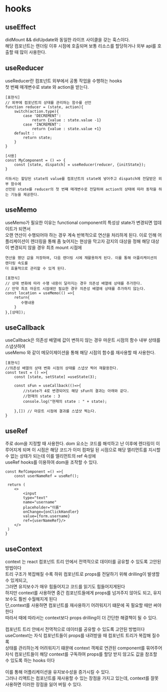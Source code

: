 # hooks

## useEffect
<p>
    didMount && didUpdate와 동일한 라이프 사이클을 갖는 훅스이다. </br>
    해당 컴포넌트는 렌더링 이후 시점에 호출되며 보통 리소스를 할당하거나
    외부 api를 호출할 때 많이 사용한다.
</p>

## useReducer
<p>
    useReducer란 컴포넌트 외부에서 공통 작업을 수행하는 hooks <br/>
    첫 번째 매개변수로 state 와 action을 받는다.

    [표현식]
    // 외부에 컴포넌트의 상태를 관리하는 함수를 선언
    function reducer = (state, action){
        switch(action.type){
            case 'DECREMENT':
                return {value : state.value -1}
            case 'INCREMENT':
                return {value : state.value +1}
        default : 
            return state;
        }
    }

    [사용]
    const MyComponent = () => {
        const [state, dispatch] = useReducer(reducer, {initState});
    }

    리듀서는 할당된 state의 value를 컴포넌트의 state에 넣어주고 dispatch에 전달받은 외부 함수에 
    선언된 state를 reducer의 첫 번쨰 매개변수로 전달하여 action의 상태에 따라 동작을 하는 기능을 제공한다.
</p>

## useMemo
<p>
    useMemo가 필요한 이유는 functional component의 특성상 state가 변경되면 업데이트가 되면서 <br/>
    오랜 연산이 수행되어야 하는 경우 계속 반복적으로 연산을 처리하게 된다. 이로 인해 어플리케이션이
    렌더링을 통해 좀 늦어지는 현상을 막고자 감지의 대상을 정해 해당 대상이 변경되지 않을 경우 최초 mount 시점에

    연산을 했던 값을 저장하여, 다음 렌더링 시에 재활용하게 된다. 이를 통해 어플리케이션의 렌더링 속도를 
    더 효율적으로 관리할 수 있게 된다.

    [표현식]
    // 상태 변화에 따라 수행 내용이 달라지는 경우 의존성 배열에 상태를 추가한다.
    // 만약 최초 마운트 시점에만 필요한 경우 의존성 배열에 상태를 추가하지 않는다.
    const location = useMemo(() =>{
        return{
           수행내용
        }
    },[상태]);
</p>

## useCallback
<p>
    useCallback은 의존성 배열에 값이 변하지 않는 경우 마운트 시점의 함수 내부 상태를 스냅샷하여 <br/>
    useMemo 와 같이 메모이제이션을 통해 해당 시점의 함수를 재사용할 때 사용한다. <br/>

    [표현식]
    //의존성 배열의 상태 변화 시점의 상태를 스냅샷 찍어 재활용한다.
    const test = () =>{
        const [state, setState] =useState(3);

        const sFun = useCallback(()=>{
            //state가 4로 변경되어도 해당 sFun의 결과는 아래와 같다.
            //현재의 state : 3
            console.log("현재의 state : " + state);

        },[]) // 마운트 시점에 결과를 스냅샷 찍는다.
    }
</p>

## useRef
<p>
    주로 dom을 지정할 때 사용한다. 
    dom 요소는 코드를 해석하고 난 이후에 렌더링이 이루어지게 되며 이 시점은 해당 코드가
    이미 컴파일 된 시점으로 해당 엘리먼트를 지시할 수 없는 상태가 되는데 이를 엘리먼트의 ref 속성에 <br/>
    useRef hooks를 이용하여 dom을 조작할 수 있다.

    const RefComponent =() =>{
        const userNameRef = useRef();
    
     return (
        <>
            <input 
            type="text" 
            name="username" 
            placeholder="이름" 
            onChange={onClickHandler}
            value={form.username} 
            ref={userNameRef}/>
        </>
     )
    }
</p>


## useContext
<p>
    context 는 react 컴포넌트 트리 안에서 전역적으로 데이터를 공유할 수 있도록 고안된 방법이다<br/>
    트리 구조가 복잡해질 수록 하위 컴포넌트로 props를 전달하기 위해 drilling이 발생할 수 있게되고,<br/>
    그러면 유지보수가 매우 힘들어지고 코드를 읽기도 힘들어지게된다<br/>
    하지만 context를 사용하면 중간 컴포넌트들에게 props를 넘겨주지 않아도 되고, 유지보수도 훨씬 수월해지게 된다<br/>
    단,context를 사용하면 컴포넌트를 재사용하기 어려워지기 떄문에 꼭 필요할 때만 써야한다<br/>
    따라서 때에 따라서는 context보다 props drilling이 더 간단한 해결책이 될 수 있다.<br/>
<br/>
    컴포넌트 트리 안에서 전역적으로 데이터를 공유할 수 있도록 고안된 방법이다 <br/>
    useContext는 자식 컴포넌트들이 props를 내려받을 때 컴포넌트 트리가 복잡해 질수록<br/>
    상태를 관리하는게 어려워지기 떄문에 context 객체로 연관된 component를 묶어주어<br/>
    자식 컴포넌트들이 해당 context를 구독하여 props를 할당 받지 않고도 값을 참조할 수 있도록 하는 hooks 이다 <br/>
    <br/>
    이를 통해 어플리케이션을 유지보수성을 증가시킬 수 있다. <br/>
    그러나 리액트는 컴포넌트를 재사용할 수 있는 장점을 가지고 있는데, context를 잘못 사용하면 이러한 장점을 잃어 버릴 수 있다.
</p>